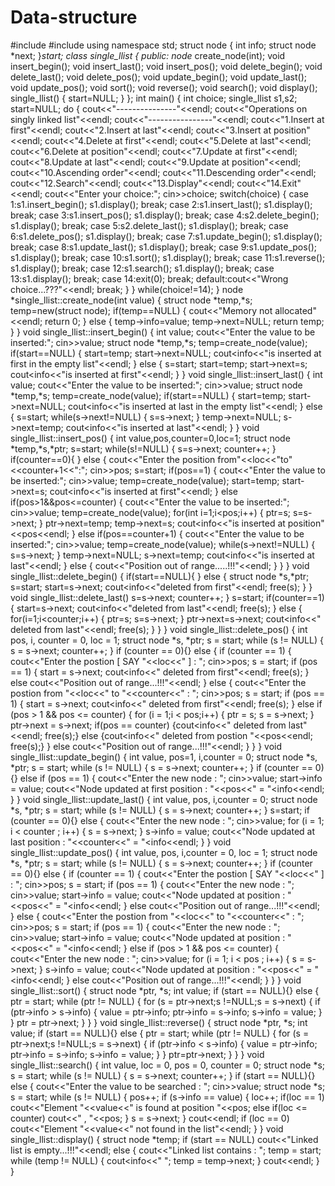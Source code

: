 # Data-structure
#include<iostream>
#include<cstdlib>
using namespace std;
struct node
{
	int info;
	struct node *next;
}*start;
class single_llist
{
	public:
		node* create_node(int);
		void insert_begin();
		void insert_last();
		void insert_pos();
		void delete_begin();
		void delete_last();
		void delete_pos();
		void update_begin();
		void update_last();
		void update_pos();
		void sort();
		void reverse();
		void search();
		void display();
		single_llist()
		{
			start=NULL;
		}
	};
	int main()
	{
		int choice;
		single_llist s1,s2;
		start=NULL;
		do
		{
			cout<<"---------------"<<endl;
			cout<<"Operations on singly linked list"<<endl;
			cout<<"----------------"<<endl;
			cout<<"1.Insert at first"<<endl;
			cout<<"2.Insert at last"<<endl;
			cout<<"3.Insert at position"<<endl;
			cout<<"4.Delete at first"<<endl;
			cout<<"5.Delete at last"<<endl;
			cout<<"6.Delete at position"<<endl;
			cout<<"7.Update at first"<<endl;
			cout<<"8.Update at last"<<endl;
			cout<<"9.Update at position"<<endl;
			cout<<"10.Ascending order"<<endl;
			cout<<"11.Descending order"<<endl;
			cout<<"12.Search"<<endl;
			cout<<"13.Display"<<endl;
			cout<<"14.Exit"<<endl;
			cout<<"Enter your choice:";
			cin>>choice;
			switch(choice)
			{
				case 1:s1.insert_begin();
				s1.display();
				break;
				case 2:s1.insert_last();
				s1.display();
				break;
				case 3:s1.insert_pos();
				s1.display();
				break;
				case 4:s2.delete_begin();
				s1.display();
				break;
				case 5:s2.delete_last();
				s1.display();
				break;
				case 6:s1.delete_pos();
				s1.display();
				break;
				case 7:s1.update_begin();
				s1.display();
				break;
				case 8:s1.update_last();
				s1.display();
				break;
				case 9:s1.update_pos();
				s1.display();
				break;
				case 10:s1.sort();
				s1.display();
				break;
				case 11:s1.reverse();
				s1.display();
				break;
				case 12:s1.search();
				s1.display();
				break;
				case 13:s1.display();
				break;
				case 14:exit(0);
				break;
				default:cout<<"Wrong choice...???"<<endl;
				break;
			}
		}
		while(choice!=14);
	}
	node *single_llist::create_node(int value)
	{
		struct node *temp,*s;
		temp=new(struct node);
		if(temp==NULL)
		{
		cout<<"Memory not allocated"<<endl;
		return 0;
	}
	else
	{
		temp->info=value;
		temp->next=NULL;
		return temp;
	}
}
void single_llist::insert_begin()
{
	int value;
	cout<<"Enter the value to be inserted:";
	cin>>value;
	struct node *temp,*s;
	temp=create_node(value);
	if(start==NULL)
	{
		start=temp;
		start->next=NULL;
		cout<<temp->info<<"is inserted at first in the empty list"<<endl;
	}
	else
	{
		s=start;
		start=temp;
		start->next=s;
		cout<<temp->info<<"is inserted at first"<<endl;
	}
}
void single_llist::insert_last()
{
int value;
cout<<"Enter the value to be inserted:";
cin>>value;
struct node *temp,*s;
temp=create_node(value);
if(start==NULL)
{
	start=temp;
	start->next=NULL;
	cout<<temp->info<<"is inserted at last in the empty list"<<endl;
}
else
{
	s=start;
	while(s->next!=NULL)
	{
		s=s->next;
	}
	temp->next=NULL;
	s->next=temp;
	cout<<temp->info<<"is inserted at last"<<endl;
}
}
void single_llist::insert_pos()
{
int value,pos,counter=0,loc=1;
struct node *temp,*s,*ptr;
s=start;
while(s!=NULL)
{
s=s->next;
counter++;
}
if(counter==0){ }
else
{
	cout<<"Enter the position from"<<loc<<"to"<<counter+1<<":";
	cin>>pos;
	s=start;
	if(pos==1)
{
	cout<<"Enter the value to be inserted:";
	cin>>value;
	temp=create_node(value);
	start=temp;
	start->next=s;
	cout<<temp->info<<"is inserted at first"<<endl;
}
else if(pos>1&&pos<=counter)
{
cout<<"Enter the value to be inserted:";
cin>>value;
temp=create_node(value);
for(int i=1;i<pos;i++)
{
	ptr=s;
	s=s->next;
}
ptr->next=temp;
temp->next=s;
cout<<temp->info<<"is inserted at position"<<pos<<endl;
}
else if(pos==counter+1)
{
	cout<<"Enter the value to be inserted:";
	cin>>value;
	temp=create_node(value);
	while(s->next!=NULL)
	{
		s=s->next;
	}
	temp->next=NULL;
	s->next=temp;
	cout<<temp->info<<"is inserted at last"<<endl;
}
else
{
cout<<"Position out of range.....!!!"<<endl;
}
}
}
void single_llist::delete_begin()
{
if(start==NULL){ }
else 
{
	struct node *s,*ptr;
	s=start;
	start=s->next;
	cout<<s->info<<"deleted from first"<<endl;
	free(s);
}
}
void single_llist::delete_last()
	s=s->next;
	counter++;
}
s=start;
if(counter==1)
{
start=s->next;
cout<<s->info<<"deleted from last"<<endl;
free(s);
}
else
{
	for(i=1;i<counter;i++)
	{
	ptr=s;
	s=s->next;
}
ptr->next=s->next;
cout<<s->info<<" deleted from last"<<endl; 
 free(s); 
 } 
 } 
} 
void single_llist::delete_pos() 
{ 
 int pos, i, counter = 0, loc = 1; 
 struct node *s, *ptr; 
 s = start; 
 while (s != NULL) 
 { 
 s = s->next; 
  counter++; 
 } 
 if (counter == 0){} 
 else 
 { 
 if (counter == 1) 
 { 
 cout<<"Enter the postion [ SAY "<<loc<<" ] : "; 
 cin>>pos; 
 s = start; 
 if (pos == 1) 
 { 
 start = s->next; 
 cout<<s->info<<" deleted from first"<<endl; 
 free(s); 
 } 
 else 
 cout<<"Position out of range...!!!"<<endl; 
 } 
 else 
 { 
 cout<<"Enter the postion from "<<loc<<" to "<<counter<<" : "; 
 cin>>pos; 
 s = start; 
 if (pos == 1) 
 { 
 start = s->next; 
 cout<<s->info<<" deleted from first"<<endl; 
  free(s); 
 } 
 else if (pos > 1 && pos <= counter) 
 { 
 for (i = 1;i < pos;i++) 
 { 
 ptr = s; 
 s = s->next; 
 } 
 ptr->next = s->next; 
 if(pos == counter) 
 {cout<<s->info<<" deleted from last"<<endl; 
 free(s);} 
 else 
 {cout<<s->info<<" deleted from postion "<<pos<<endl; 
 free(s);} 
 } 
 else 
 cout<<"Position out of range...!!!"<<endl; 
 } 
 } 
} 
void single_llist::update_begin() 
{ 
 int value, pos=1, i,counter = 0; 
 struct node *s, *ptr; 
 s = start; 
 while (s != NULL)
 { 
 s = s->next;
 counter++; 
 } 
 if (counter == 0){} 
 else if (pos == 1) 
 { 
 cout<<"Enter the new node : "; 
 cin>>value; 
 start->info = value; 
 cout<<"Node updated at first position : "<<pos<<" = "<<start->info<<endl; 
 } 
} 
void single_llist::update_last() 
{ 
 int value, pos, i,counter = 0; 
 struct node *s, *ptr; 
 s = start; 
 while (s != NULL) 
 { 
 s = s->next; 
 counter++; 
 } 
 s=start; 
 if (counter == 0){} 
 else 
 { 
 cout<<"Enter the new node : "; 
 cin>>value; 
 for (i = 1; i < counter ; i++) 
 { 
 s = s->next; 
 } 
 s->info = value; 
 cout<<"Node updated at last position : "<<counter<<" = "<<s->info<<endl; 
 } 
} 
void single_llist::update_pos() 
{ 
 int value, pos, i,counter = 0, loc = 1; 
 struct node *s, *ptr; 
 s = start; 
 while (s != NULL) 
 { 
 s = s->next; 
 counter++; 
 } 
 if (counter == 0){} 
 else 
 { 
 if (counter == 1) 
 { 
 cout<<"Enter the postion [ SAY "<<loc<<" ] : "; 
 cin>>pos; 
 s = start; 
  if (pos == 1) 
 { 
 cout<<"Enter the new node : "; 
 cin>>value; 
 start->info = value; 
 cout<<"Node updated at position : "<<pos<<" = "<<start->info<<endl; 
 } 
 else 
 cout<<"Position out of range...!!!"<<endl; 
 } 
 else 
 { 
 cout<<"Enter the postion from "<<loc<<" to "<<counter<<" : "; 
 cin>>pos; 
 s = start; 
 if (pos == 1) 
 { 
 cout<<"Enter the new node : "; 
 cin>>value; 
 start->info = value; 
 cout<<"Node updated at position : "<<pos<<" = "<<start->info<<endl; 
 } 
 else if (pos > 1 && pos <= counter) 
 { 
 cout<<"Enter the new node : "; 
 cin>>value; 
 for (i = 1; i < pos ; i++) 
 { 
  s = s->next; 
 } 
 s->info = value; 
 cout<<"Node updated at position : "<<pos<<" = "<<s->info<<endl; 
 } 
 else 
 cout<<"Position out of range...!!!"<<endl; 
 } 
 } 
} 
void single_llist::sort() 
{ 
 struct node *ptr, *s; 
 int value; 
 if (start == NULL){} 
 else 
 { 
 ptr = start; 
 while (ptr != NULL) 
 { 
 for (s = ptr->next;s !=NULL;s = s->next) 
 { 
 if (ptr->info > s->info) 
 { 
 value = ptr->info; 
 ptr->info = s->info; 
 s->info = value; 
 } 
  } 
 ptr = ptr->next; 
 } 
 } 
} 
void single_llist::reverse() 
{ 
 struct node *ptr, *s; 
 int value; 
 if (start == NULL){} 
 else 
 { 
 ptr = start; 
 while (ptr != NULL) 
 { 
 for (s = ptr->next;s !=NULL;s = s->next) 
 { 
 if (ptr->info < s->info) 
 { 
 value = ptr->info; 
 ptr->info = s->info; 
 s->info = value;
}
 } 
 ptr=ptr->next;
}
}
}
 void single_llist::search() 
{ 
 int value, loc = 0, pos = 0, counter = 0; 
 struct node *s; 
 s = start; 
 while (s != NULL) 
 { 
 s = s->next; 
 counter++; 
 } 
 if (start == NULL){} 
 else 
 { 
 cout<<"Enter the value to be searched : "; 
 cin>>value; 
 struct node *s; 
 s = start; 
 while (s != NULL) 
 { 
 pos++; 
 if (s->info == value) 
 { 
 loc++; 
 if(loc == 1) 
 cout<<"Element "<<value<<" is found at position "<<pos; 
 else if(loc <= counter) 
 cout<<" , "<<pos; 
 } 
  s = s->next; 
 } 
 cout<<endl; 
 if (loc == 0) 
 cout<<"Element "<<value<<" not found in the list"<<endl; 
 } 
} 
void single_llist::display() 
{ 
 struct node *temp; 
 if (start == NULL) 
 cout<<"Linked list is empty...!!!"<<endl; 
 else 
 { 
 cout<<"Linked list contains : "; 
 temp = start; 
 while (temp != NULL) 
 { 
 cout<<temp->info<<" "; 
 temp = temp->next; 
 } 
 cout<<endl; 
}
}


